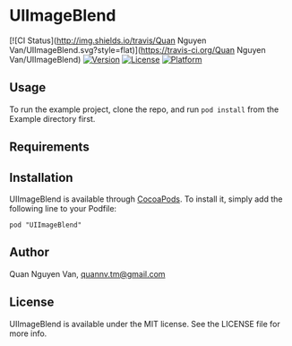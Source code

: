 # UIImageBlend

[![CI Status](http://img.shields.io/travis/Quan Nguyen Van/UIImageBlend.svg?style=flat)](https://travis-ci.org/Quan Nguyen Van/UIImageBlend)
[![Version](https://img.shields.io/cocoapods/v/UIImageBlend.svg?style=flat)](http://cocoadocs.org/docsets/UIImageBlend)
[![License](https://img.shields.io/cocoapods/l/UIImageBlend.svg?style=flat)](http://cocoadocs.org/docsets/UIImageBlend)
[![Platform](https://img.shields.io/cocoapods/p/UIImageBlend.svg?style=flat)](http://cocoadocs.org/docsets/UIImageBlend)

## Usage

To run the example project, clone the repo, and run `pod install` from the Example directory first.

## Requirements

## Installation

UIImageBlend is available through [CocoaPods](http://cocoapods.org). To install
it, simply add the following line to your Podfile:

    pod "UIImageBlend"

## Author

Quan Nguyen Van, quannv.tm@gmail.com

## License

UIImageBlend is available under the MIT license. See the LICENSE file for more info.

